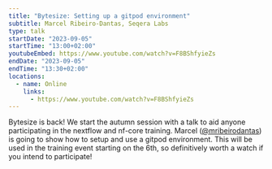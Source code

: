 ```yaml
---
title: "Bytesize: Setting up a gitpod environment"
subtitle: Marcel Ribeiro-Dantas, Seqera Labs
type: talk
startDate: "2023-09-05"
startTime: "13:00+02:00"
youtubeEmbed: https://www.youtube.com/watch?v=F8BShfyieZs
endDate: "2023-09-05"
endTime: "13:30+02:00"
locations:
  - name: Online
    links:
      - https://www.youtube.com/watch?v=F8BShfyieZs
---
```


Bytesize is back! We start the autumn session with a talk to aid anyone participating in the nextflow and nf-core training. Marcel ([@mribeirodantas](https://github.com/mribeirodantas)) is going to show how to setup and use a gitpod environment. This will be used in the training event starting on the 6th, so definitively worth a watch if you intend to participate!
